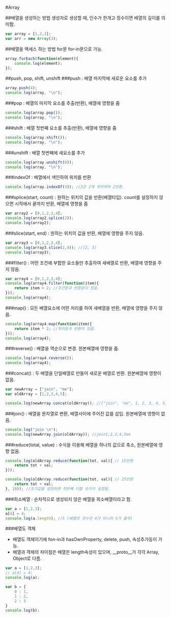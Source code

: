 #Array

##배열을 생성하는 방법
생성자로 생성할 때, 인수가 한개고 정수이면 배열의 길이를 의미함.
```javascript
var array = [1,2,3];
var arr = new Array(3);
```

##배열을 액세스 하는 방법
for문 for-in문으로 가능.
```javascript
array.forEach(function(element){
    console.log(element);
});

```

##push, pop, shift, unshift
###push : 
배열 마지막에 새로운 요소를 추가
```javascript
array.push(4);
console.log(array, "\n");
```

###pop : 
배열의 마지막 요소를 추출(반환), 배열에 영향을 줌
```javascript
console.log(array.pop());
console.log(array, "\n");
```

###shift : 
배열 첫번째 요소를 추출(반환), 배열에 영향을 줌
```javascript
console.log(array.shift());
console.log(array, "\n");
```

###unshift : 
배열 첫번째에 새요소를 추가
```javascript
console.log(array.unshift(0));
console.log(array, "\n");
```

###indexOf : 
배열에서 색인하여 위치를 반환
```javascript
console.log(array.indexOf(3)); //3은 2에 위치하여 2반환.
```

###splice(start, count) : 
원하는 위치의 값을 반환(배열타입). count를 설정하지 않으면 시작에서 끝까지 반환, 배열에 영향을 줌
```javascript
var array2 = [0,1,2,3,4];
console.log(array2.splice(2));
console.log(array2);
```

###slice(start, end) : 
원하는 위치의 값을 반환, 배열에 영향을 주지 않음.
```javascript
var array3 = [0,1,2,3,4];
console.log(array3.slice(2,4)); //[2, 3]
console.log(array3);
```

###filter() : 
어떤 조건에 부합한 요소들만 추출하여 새배열로 반환, 배열에 영향을 주지 않음.
```javascript
var array4 = [0,1,2,3,4];
console.log(array4.filter(function(item){
    return item > 2; //조건문과 반환문이 있음.
}));
console.log(array4);
```

###map() : 
모든 배열요소에 어떤 처리를 하여 새배열을 반환, 배열에 영향을 주지 않음.
```javascript
console.log(array4.map(function(item){
    return item * 2; //처리문과 반환이 있음.
}));
console.log(array4);
```

###reverse() : 
배열을 역순으로 변경. 원본배열에 영향을 줌.
```javascript
console.log(array4.reverse());
console.log(array4);
```

###concat() : 
두 배열을 단일배열로 만들어 새로운 배열로 반환. 원본배열에 영향이 없음.
```javascript
var newArray = ["join", "me"];
var oldArray = [1,2,3,4,5];

console.log(newArray.concat(oldArray)); //["join", "me", 1, 2, 3, 4, 5]
```

###join() : 
배열을 문자열로 변환, 배열사이에 주어진 값를 삽입. 원본배열에 영향이 없음.
```javascript
console.log("join \n");
console.log(newArray.join(oldArray)); //join1,2,3,4,5me
```

###reduce(total, value) : 
수식을 이용해 배열을 하나의 값으로 축소, 원본배열에 영향 없음.
```javascript
console.log(oldArray.reduce(function(tot, val){ // 15반환
    return tot + val;
}));

console.log(oldArray.reduce(function(tot, val){ // 25반환
    return tot + val;
}, 10)); //초기값을 설정하면 첫번째 더할 숫자가 설정됨.
```

###희소배열 : 순차적으로 생성되지 않은 배열을 희소배열이라고 함.
``` javascript
var a = [1,2,3];
a[4] = 4;
console.log(a.length); //5 (배열의 갯수인 4가 아니라 5가 출력)
```

###배열도 객체
* 배열도 객체이기에 fon-in과 hasOwnProperty, delete, push, 속성추가등이 가능.
* 배열과 객체의 차이점은 배열은 length속성이 있으며,
    __proto__가 각각 Array, Object로 다름.

```javascript
var a = [1,2,3];
// a[4] = 4;
console.log(a);

var b = {
    0 : 1,
    1 : 2,
    2 : 3
}
console.log(b);
```
